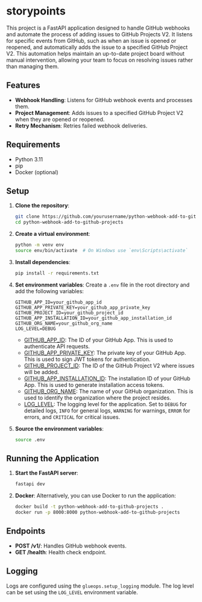 # storypoints


This project is a FastAPI application designed to handle GitHub webhooks and automate the process of adding issues to GitHub Projects V2. It listens for specific events from GitHub, such as when an issue is opened or reopened, and automatically adds the issue to a specified GitHub Project V2. This automation helps maintain an up-to-date project board without manual intervention, allowing your team to focus on resolving issues rather than managing them.

## Features

- **Webhook Handling**: Listens for GitHub webhook events and processes them.
- **Project Management**: Adds issues to a specified GitHub Project V2 when they are opened or reopened.
- **Retry Mechanism**: Retries failed webhook deliveries.

## Requirements

- Python 3.11
- pip
- Docker (optional)

## Setup

1. **Clone the repository**:
    ```sh
    git clone https://github.com/yourusername/python-webhook-add-to-github-projects.git
    cd python-webhook-add-to-github-projects
    ```

2. **Create a virtual environment**:
    ```sh
    python -m venv env
    source env/bin/activate  # On Windows use `env\Scripts\activate`
    ```

3. **Install dependencies**:
    ```sh
    pip install -r requirements.txt
    ```

4. **Set environment variables**:
    Create a `.env` file in the root directory and add the following variables:
    ```env
    GITHUB_APP_ID=your_github_app_id
    GITHUB_APP_PRIVATE_KEY=your_github_app_private_key
    GITHUB_PROJECT_ID=your_github_project_id
    GITHUB_APP_INSTALLATION_ID=your_github_app_installation_id
    GITHUB_ORG_NAME=your_github_org_name
    LOG_LEVEL=DEBUG
    ```

    - [GITHUB_APP_ID](http://_vscodecontentref_/0): The ID of your GitHub App. This is used to authenticate API requests.
    - [GITHUB_APP_PRIVATE_KEY](http://_vscodecontentref_/1): The private key of your GitHub App. This is used to sign JWT tokens for authentication.
    - [GITHUB_PROJECT_ID](http://_vscodecontentref_/2): The ID of the GitHub Project V2 where issues will be added.
    - [GITHUB_APP_INSTALLATION_ID](http://_vscodecontentref_/3): The installation ID of your GitHub App. This is used to generate installation access tokens.
    - [GITHUB_ORG_NAME](http://_vscodecontentref_/4): The name of your GitHub organization. This is used to identify the organization where the project resides.
    - [LOG_LEVEL](http://_vscodecontentref_/5): The logging level for the application. Set to `DEBUG` for detailed logs, `INFO` for general logs, `WARNING` for warnings, `ERROR` for errors, and `CRITICAL` for critical issues.


5. **Source the environment variables**:
    ```sh
    source .env
    ```

## Running the Application

1. **Start the FastAPI server**:
    ```sh
    fastapi dev
    ```

2. **Docker**:
    Alternatively, you can use Docker to run the application:
    ```sh
    docker build -t python-webhook-add-to-github-projects .
    docker run -p 8000:8000 python-webhook-add-to-github-projects
    ```

## Endpoints

- **POST /v1/**: Handles GitHub webhook events.
- **GET /health**: Health check endpoint.

## Logging

Logs are configured using the `glueops.setup_logging` module. The log level can be set using the `LOG_LEVEL` environment variable.
